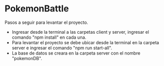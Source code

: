 # PokemonBattle

Pasos a seguir para levantar el proyecto.
* Ingresar desde la terminal a las carpetas client y server, ingresar el comando "npm install" en cada una.
* Para levantar el proyecto se debe ubicar desde la terminal en la carpeta server e ingresar el comando "npm run start-all".
* La base de datos se creara en la carpeta server con el nombre "pokemonDB".
